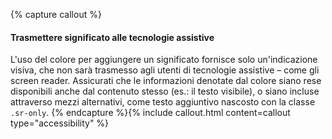 {% capture callout %}
#### Trasmettere significato alle tecnologie assistive

L'uso del colore per aggiungere un significato fornisce solo un'indicazione visiva, che non sarà trasmesso agli utenti di tecnologie assistive – come gli screen reader. Assicurati che le informazioni denotate dal colore siano rese disponibili anche dal contenuto stesso (es.: il testo visibile), o siano incluse attraverso mezzi alternativi, come testo aggiuntivo nascosto con la classe `.sr-only`.
{% endcapture %}{% include callout.html content=callout type="accessibility" %}
